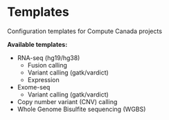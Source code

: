 # Templates
Configuration templates for Compute Canada projects

**Available templates:**
* RNA-seq (hg19/hg38)
  * Fusion calling
  * Variant calling (gatk/vardict)
  * Expression
* Exome-seq
  * Variant calling (gatk/vardict)
* Copy number variant (CNV) calling
* Whole Genome Bisulfite sequencing (WGBS)
